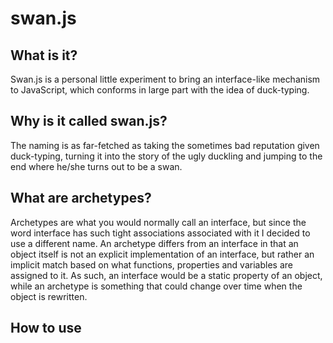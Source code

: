 swan.js
=======

What is it?
-----------
Swan.js is a personal little experiment to bring an interface-like mechanism to JavaScript, which conforms in large part
with the idea of duck-typing.

Why is it called swan.js?
-------------------------
The naming is as far-fetched as taking the sometimes bad reputation given duck-typing, turning it into the story of the
ugly duckling and jumping to the end where he/she turns out to be a swan.

What are archetypes?
--------------------
Archetypes are what you would normally call an interface, but since the word interface has such tight associations associated
with it I decided to use a different name. An archetype differs from an interface in that an object itself is not an explicit
implementation of an interface, but rather an implicit match based on what functions, properties and variables are assigned to
it. As such, an interface would be a static property of an object, while an archetype is something that could change over time
when the object is rewritten.

How to use
----------
